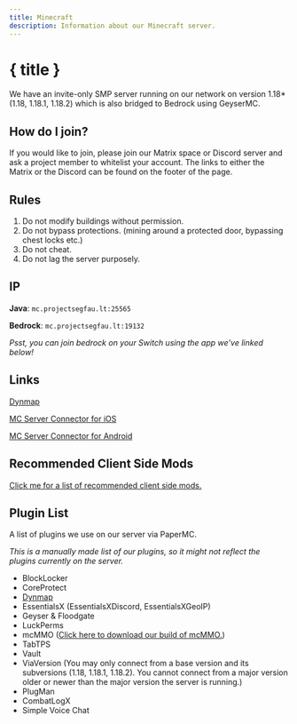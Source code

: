 ```yaml
---
title: Minecraft
description: Information about our Minecraft server.
---
```


# { title }

We have an invite-only SMP server running on our network on version 1.18\* (1.18, 1.18.1, 1.18.2) which is also bridged to Bedrock using GeyserMC.

## How do I join?

If you would like to join, please join our Matrix space or Discord server and ask a project member to whitelist your account. The links to either the Matrix or the Discord can be found on the footer of the page.

## Rules

1. Do not modify buildings without permission.
2. Do not bypass protections. (mining around a protected door, bypassing chest locks etc.)
3. Do not cheat.
4. Do not lag the server purposely.

## IP

**Java**: `mc.projectsegfau.lt:25565`

**Bedrock**: `mc.projectsegfau.lt:19132`

_Psst, you can join bedrock on your Switch using the app we’ve linked below!_

## Links

[Dynmap](https://map.mc.projectsegfau.lt/)

[MC Server Connector for iOS](https://apps.apple.com/us/app/mc-server-connector/id1548251304/)

[MC Server Connector for Android](https://play.google.com/store/apps/details?id=com.smokiem.mcserverconnector/)

## Recommended Client Side Mods

[Click me for a list of recommended client side mods.](/minecraft/client-side-mods/)

## Plugin List

A list of plugins we use on our server via PaperMC.

_This is a manually made list of our plugins, so it might not reflect the plugins currently on the server._

-   BlockLocker
-   CoreProtect
-   [Dynmap](https://map.mc.projectsegfau.lt/)
-   EssentialsX (EssentialsXDiscord, EssentialsXGeoIP)
-   Geyser & Floodgate
-   LuckPerms
-   mcMMO ([Click here to download our build of mcMMO.](https://dl.odyssey346.dev/Software/mcMMO.jar))
-   TabTPS
-   Vault
-   ViaVersion (You may only connect from a base version and its subversions (1.18, 1.18.1, 1.18.2). You cannot connect from a major version older or newer than the major version the server is running.)
-   PlugMan
-   CombatLogX
-   Simple Voice Chat

